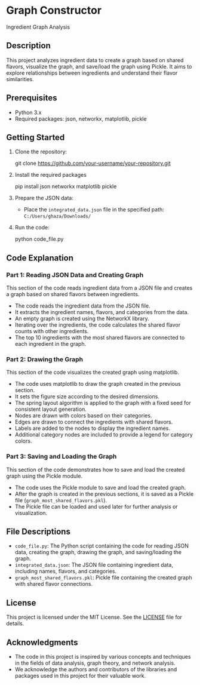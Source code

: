 # Graph Constructor

Ingredient Graph Analysis

## Description

This project analyzes ingredient data to create a graph based on shared flavors, visualize the graph, and save/load the graph using Pickle. It aims to explore relationships between ingredients and understand their flavor similarities.

## Prerequisites

- Python 3.x
- Required packages: json, networkx, matplotlib, pickle

## Getting Started

1. Clone the repository:

   git clone https://github.com/your-username/your-repository.git


2. Install the required packages
   
   pip install json networkx matplotlib pickle
   

3. Prepare the JSON data:

   - Place the `integrated_data.json` file in the specified path: `C:/Users/ghaza/Downloads/`

4. Run the code:

   
   python code_file.py
   

## Code Explanation

### Part 1: Reading JSON Data and Creating Graph

This section of the code reads ingredient data from a JSON file and creates a graph based on shared flavors between ingredients.

- The code reads the ingredient data from the JSON file.
- It extracts the ingredient names, flavors, and categories from the data.
- An empty graph is created using the NetworkX library.
- Iterating over the ingredients, the code calculates the shared flavor counts with other ingredients.
- The top 10 ingredients with the most shared flavors are connected to each ingredient in the graph.

### Part 2: Drawing the Graph

This section of the code visualizes the created graph using matplotlib.

- The code uses matplotlib to draw the graph created in the previous section.
- It sets the figure size according to the desired dimensions.
- The spring layout algorithm is applied to the graph with a fixed seed for consistent layout generation.
- Nodes are drawn with colors based on their categories.
- Edges are drawn to connect the ingredients with shared flavors.
- Labels are added to the nodes to display the ingredient names.
- Additional category nodes are included to provide a legend for category colors.

### Part 3: Saving and Loading the Graph

This section of the code demonstrates how to save and load the created graph using the Pickle module.

- The code uses the Pickle module to save and load the created graph.
- After the graph is created in the previous sections, it is saved as a Pickle file (`graph_most_shared_flavors.pkl`).
- The Pickle file can be loaded and used later for further analysis or visualization.

## File Descriptions

- `code_file.py`: The Python script containing the code for reading JSON data, creating the graph, drawing the graph, and saving/loading the graph.
- `integrated_data.json`: The JSON file containing ingredient data, including names, flavors, and categories.
- `graph_most_shared_flavors.pkl`: Pickle file containing the created graph with shared flavor connections.

## License

This project is licensed under the MIT License. See the [LICENSE](LICENSE) file for details.

## Acknowledgments

- The code in this project is inspired by various concepts and techniques in the fields of data analysis, graph theory, and network analysis.
- We acknowledge the authors and contributors of the libraries and packages used in this project for their valuable work.

